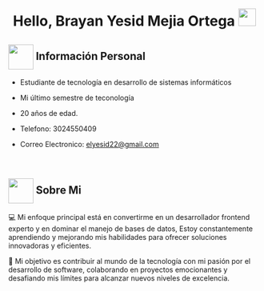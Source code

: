 
<h1 align="center"><b> Hello, Brayan Yesid Mejia Ortega </b><img src="https://media.giphy.com/media/hvRJCLFzcasrR4ia7z/giphy.gif" width="35"></h1>

## <picture><img src = "https://github.com/7oSkaaa/7oSkaaa/blob/main/Images/about_me.gif?raw=true" width = 50px align="center"></picture> Información Personal

* Estudiante de tecnología en desarrollo de sistemas informáticos
* Mi último semestre de teconología
* 20 años de edad. 

* Telefono: 3024550409
* Correo Electronico: elyesid22@gmail.com

<br>

## <picture><img src = "https://github.com/7oSkaaa/7oSkaaa/blob/main/Images/about_me.gif?raw=true" width = 50px align="center"></picture> Sobre Mi

💻 Mi enfoque principal está en convertirme en un desarrollador frontend experto y en dominar el manejo de bases de datos,
Estoy constantemente aprendiendo y mejorando mis habilidades para ofrecer soluciones innovadoras y eficientes.

🌟 Mi objetivo es contribuir al mundo de la tecnología con mi pasión por el desarrollo de software, colaborando en proyectos emocionantes 
y desafiando mis límites para alcanzar nuevos niveles de excelencia.

